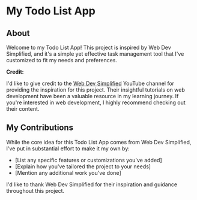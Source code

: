 # My Todo List App


## About

Welcome to my Todo List App! This project is inspired by Web Dev Simplified, and it's a simple yet effective task management tool that I've customized to fit my needs and preferences.

**Credit:**

I'd like to give credit to the [Web Dev Simplified](https://www.youtube.com/c/WebDevSimplified) YouTube channel for providing the inspiration for this project. Their insightful tutorials on web development have been a valuable resource in my learning journey. If you're interested in web development, I highly recommend checking out their content.

## My Contributions

While the core idea for this Todo List App comes from Web Dev Simplified, I've put in substantial effort to make it my own by:

- [List any specific features or customizations you've added]
- [Explain how you've tailored the project to your needs]
- [Mention any additional work you've done]


I'd like to thank Web Dev Simplified for their inspiration and guidance throughout this project.

